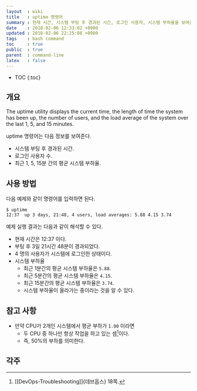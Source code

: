 ```yaml
---
layout  : wiki
title   : uptime 명령어
summary : 현재 시간, 시스템 부팅 후 경과된 시간, 로그인 사용자, 시스템 부하율을 보여준다.
date    : 2018-02-06 12:33:02 +0900
updated : 2018-02-06 22:25:08 +0900
tags    : bash command
toc     : true
public  : true
parent  : command-line
latex   : false
---
```

* TOC
{:toc}

## 개요

>
The uptime utility displays the current time,
the length of time the system has been up, the number of users,
and the load average of the system over the last 1, 5, and 15 minutes.

uptime 명령어는 다음 정보를 보여준다.

* 시스템 부팅 후 경과된 시간.
* 로그인 사용자 수.
* 최근 1, 5, 15분 간의 평균 시스템 부하율.

## 사용 방법

다음 예제와 같이 명령어를 입력하면 된다.

```
$ uptime
12:37  up 3 days, 21:48, 4 users, load averages: 5.88 4.15 3.74
```

예제 실행 결과는 다음과 같이 해석할 수 있다.

* 현재 시간은 12:37 이다.
* 부팅 후 3일 21시간 48분이 경과되었다.
* 4 명의 사용자가 시스템에 로그인한 상태이다.
* 시스템 부하율
    * 최근 1분간의 평균 시스템 부하율은 `5.88`.
    * 최근 5분간의 평균 시스템 부하율은 `4.15`.
    * 최근 15분간의 평균 시스템 부하율은 `3.74`.
    * 시스템 부하율이 올라가는 중이라는 것을 알 수 있다.

## 참고 사항

* 만약 CPU가 2개인 시스템에서 평균 부하가 `1.00` 이라면
    * 두 CPU 중 하나만 항상 작업을 하고 있는 셈[^1]이다.
    * 즉, 50%의 부하를 의미한다.

## 각주

[^1]: [[DevOps-Troubleshooting]]{데브옵스} 18쪽.

